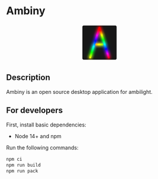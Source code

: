# Ambiny

<p align="center">
    <img src="./assets/images/icon128x128.png" width="100" alt="Godot Engine logo">
</p>

## Description
Ambiny is an open source desktop application for ambilight.

## For developers

First, install basic dependencies:
 * Node 14+ and npm

Run the following commands:

```
npm ci
npm run build
npm run pack
```
